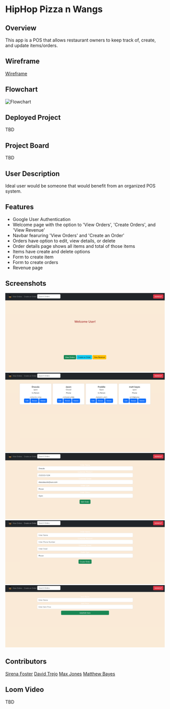 # HipHop Pizza n Wangs

## Overview
This app is a POS that allows restaurant owners to keep track of, create, and update items/orders.

## Wireframe
[Wireframe](https://www.figma.com/design/4y3EZddALuBR3ouSEM57Np/MVP?node-id=0-1&node-type=canvas&t=sNaqoi6ohs28JMhP-0)

## Flowchart
![Flowchart](https://files.slack.com/files-pri/T03F2SDTJ-F07LP366746/thisisteamname_flowchart.png)

## Deployed Project
TBD

## Project Board
TBD

## User Description
Ideal user would be someone that would benefit from an organized POS system.

## Features
- Google User Authentication
- Welcome page with the option to 'View Orders', 'Create Orders', and 'View Revenue'
- Navbar fearuring 'View Orders' and 'Create an Order'
- Orders have option to edit, view details, or delete
- Order details page shows all items and total of those items
- Items have create and delete options 
- Form to create item
- Form to create orders
- Revenue page

## Screenshots
![Welcome Page](./AppScreenshots/Welcome.png)
![View Orders](./AppScreenshots/ViewOrders.png)
![Edit Order](./AppScreenshots/EditOrder.png)
![Create Order](./AppScreenshots/CreateOrder.png)
![Add/Edit Item](./AppScreenshots/AddEditItem.png)

## Contributors 
[Sirena Foster](https://github.com/sirenabailie)
[David Trejo](https://github.com/Dtrjeo)
[Max Jones](https://github.com/MaxJones129)
[Matthew Bayes](https://github.com/Bayes77)

## Loom Video
TBD
